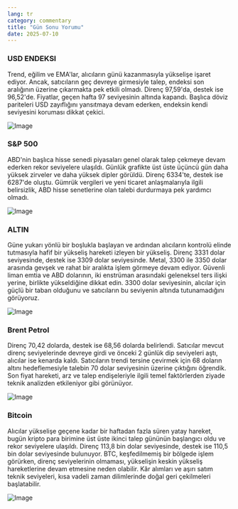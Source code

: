 ```yaml
---
lang: tr
category: commentary
title: "Gün Sonu Yorumu"
date: 2025-07-10
---
```


### USD ENDEKSI

Trend, eğilim ve EMA'lar, alıcıların günü kazanmasıyla yükselişe işaret ediyor. Ancak, satıcıların geç devreye girmesiyle talep, endeksi son aralığının üzerine çıkarmakta pek etkili olmadı. Direnç 97,59'da, destek ise 96,52'de. Fiyatlar, geçen hafta 97 seviyesinin altında kapandı. Başlıca döviz pariteleri USD zayıflığını yansıtmaya devam ederken, endeksin kendi seviyesini koruması dikkat çekici.

![Image](https://markleighedu.github.io/img/Jul-2025/10-Jul-2025/usdindex.jpg)

### S&P 500

ABD'nin başlıca hisse senedi piyasaları genel olarak talep çekmeye devam ederken rekor seviyelere ulaşıldı. Günlük grafikte üst üste üçüncü gün daha yüksek zirveler ve daha yüksek dipler görüldü. Direnç 6334'te, destek ise 6287'de oluştu. Gümrük vergileri ve yeni ticaret anlaşmalarıyla ilgili belirsizlik, ABD hisse senetlerine olan talebi durdurmaya pek yardımcı olmadı.

![Image](https://markleighedu.github.io/img/Jul-2025/10-Jul-2025/sp500.jpg)

### ALTIN

Güne yukarı yönlü bir boşlukla başlayan ve ardından alıcıların kontrolü elinde tutmasıyla hafif bir yükseliş hareketi izleyen bir yükseliş. Direnç 3331 dolar seviyesinde, destek ise 3309 dolar seviyesinde. Metal, 3300 ile 3350 dolar arasında gevşek ve rahat bir aralıkta işlem görmeye devam ediyor. Güvenli liman emtia ve ABD dolarının, iki enstrüman arasındaki geleneksel ters ilişki yerine, birlikte yükseldiğine dikkat edin. 3300 dolar seviyesinin, alıcılar için güçlü bir taban olduğunu ve satıcıların bu seviyenin altında tutunamadığını görüyoruz.

![Image](https://markleighedu.github.io/img/Jul-2025/10-Jul-2025/gold.jpg)

### Brent Petrol

Direnç 70,42 dolarda, destek ise 68,56 dolarda belirlendi. Satıcılar mevcut direnç seviyelerinde devreye girdi ve önceki 2 günlük dip seviyeleri aştı, alıcılar ise kenarda kaldı. Satıcıların trendi tersine çevirmek için 68 doların altını hedeflemesiyle talebin 70 dolar seviyesinin üzerine çıktığını öğrendik. Son fiyat hareketi, arz ve talep endişeleriyle ilgili temel faktörlerden ziyade teknik analizden etkileniyor gibi görünüyor.

![Image](https://markleighedu.github.io/img/Jul-2025/10-Jul-2025/brentoil.jpg)

### Bitcoin

Alıcılar yükselişe geçene kadar bir haftadan fazla süren yatay hareket, bugün kripto para birimine üst üste ikinci talep gününün başlangıcı oldu ve rekor seviyelere ulaşıldı. Direnç 113,8 bin dolar seviyesinde, destek ise 110,5 bin dolar seviyesinde bulunuyor. BTC, keşfedilmemiş bir bölgede işlem görürken, direnç seviyelerinin olmaması, yükselişin keskin yükseliş hareketlerine devam etmesine neden olabilir. Kâr alımları ve aşırı satım teknik seviyeleri, kısa vadeli zaman dilimlerinde doğal geri çekilmeleri başlatabilir.

![Image](https://markleighedu.github.io/img/Jul-2025/10-Jul-2025/bitcoin.jpg)

